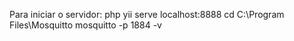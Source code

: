 Para iniciar o servidor:
php yii serve localhost:8888
cd C:\Program Files\Mosquitto
mosquitto -p 1884 -v